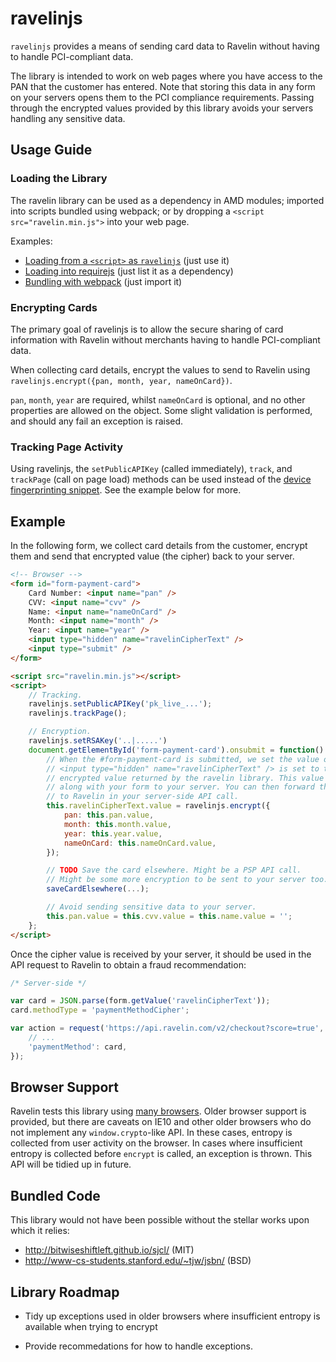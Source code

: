 # ravelinjs

`ravelinjs` provides a means of sending card data to Ravelin without having to handle PCI-compliant data.

The library is intended to work on web pages where you have
access to the PAN that the customer has entered. Note that storing this data in
any form on your servers opens them to the PCI compliance requirements. Passing
through the encrypted values provided by this library avoids your servers
handling any sensitive data.

## Usage Guide

### Loading the Library

The ravelin library can be used as a dependency in AMD modules; imported into
scripts bundled using webpack; or by dropping a `<script src="ravelin.min.js">`
into your web page.

Examples:

* [Loading from a `<script>` as `ravelinjs`](test/pages/scripttag) (just use it)
* [Loading into requirejs](test/pages/amd) (just list it as a dependency)
* [Bundling with webpack](test/pages/webpack) (just import it)

### Encrypting Cards

The primary goal of ravelinjs is to allow the secure sharing of card information
with Ravelin without merchants having to handle PCI-compliant data.

When collecting card details, encrypt the values to send to Ravelin using
`ravelinjs.encrypt({pan, month, year, nameOnCard})`.

`pan`, `month`, `year` are required, whilst `nameOnCard` is optional, and no other properties are allowed
on the object. Some slight validation is performed, and should any fail an
exception is raised.

### Tracking Page Activity

Using ravelinjs, the `setPublicAPIKey` (called immediately), `track`, and
`trackPage` (call on page load) methods can be used instead of the [device
fingerprinting snippet][device-track]. See the example below for more.

## Example

In the following form, we collect card details from the customer, encrypt them
and send that encrypted value (the cipher) back to your server.

```html
<!-- Browser -->
<form id="form-payment-card">
    Card Number: <input name="pan" />
    CVV: <input name="cvv" />
    Name: <input name="nameOnCard" />
    Month: <input name="month" />
    Year: <input name="year" />
    <input type="hidden" name="ravelinCipherText" />
    <input type="submit" />
</form>

<script src="ravelin.min.js"></script>
<script>
    // Tracking.
    ravelinjs.setPublicAPIKey('pk_live_...');
    ravelinjs.trackPage();

    // Encryption.
    ravelinjs.setRSAKey('..|.....')
    document.getElementById('form-payment-card').onsubmit = function() {
        // When the #form-payment-card is submitted, we set the value of the
        // <input type="hidden" name="ravelinCipherText" /> is set to the
        // encrypted value returned by the ravelin library. This value is sent
        // along with your form to your server. You can then forward this value
        // to Ravelin in your server-side API call.
        this.ravelinCipherText.value = ravelinjs.encrypt({
            pan: this.pan.value,
            month: this.month.value,
            year: this.year.value,
            nameOnCard: this.nameOnCard.value,
        });

        // TODO Save the card elsewhere. Might be a PSP API call.
        // Might be some more encryption to be sent to your server too.
        saveCardElsewhere(...);

        // Avoid sending sensitive data to your server.
        this.pan.value = this.cvv.value = this.name.value = '';
    };
</script>
```

Once the cipher value is received by your server, it should be used in the API request to Ravelin to obtain a fraud recommendation:

```js
/* Server-side */

var card = JSON.parse(form.getValue('ravelinCipherText'));
card.methodType = 'paymentMethodCipher';

var action = request('https://api.ravelin.com/v2/checkout?score=true', {
    // ...
    'paymentMethod': card,
});
```

## Browser Support

Ravelin tests this library using [many browsers](test/crossbrowser.conf.js). Older
browser support is provided, but there are caveats on IE10 and other older
browsers who do not implement any `window.crypto`-like API. In these cases,
entropy is collected from user activity on the browser. In cases where
insufficient entropy is collected before `encrypt` is called, an exception is
thrown. This API will be tidied up in future.

## Bundled Code

This library would not have been possible without the stellar works
upon which it relies:

* http://bitwiseshiftleft.github.io/sjcl/ (MIT)
* http://www-cs-students.stanford.edu/~tjw/jsbn/ (BSD)

## Library Roadmap

* Tidy up exceptions used in older browsers where insufficient entropy is
  available when trying to encrypt
  
* Provide recommedations for how to handle exceptions.

[device-track]: https://developer.ravelin.com/v2/#device-tracking
